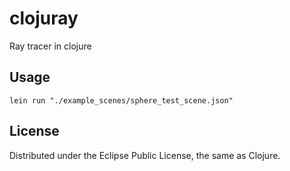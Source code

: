# clojuray

Ray tracer in clojure

## Usage

    lein run "./example_scenes/sphere_test_scene.json"

## License

Distributed under the Eclipse Public License, the same as Clojure.
